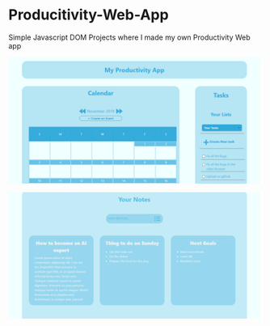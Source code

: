 # Producitivity-Web-App
Simple Javascript DOM Projects where I made my own Productivity Web app

![That' how it looks](https://github.com/paolodelia99/Producitivity-Web-App/blob/master/.idea/resources/ProductivityWebApp.png)

![](https://github.com/paolodelia99/Producitivity-Web-App/blob/master/.idea/resources/ProductivityWebApp(1).png)
